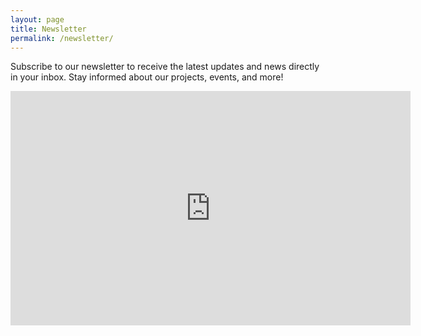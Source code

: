 ```yaml
---
layout: page
title: Newsletter
permalink: /newsletter/
---
```


Subscribe to our newsletter to receive the latest updates and news directly in your inbox. Stay informed about our projects, events, and more!

<iframe src="https://docs.google.com/forms/d/e/1FAIpQLScL_yVD6yjQucZOtbxRy_WS2Mlou3z6FS5riRofoiS5GGQi8Q/viewform?embedded=true&hl=en" width="640" height="375" frameborder="0" marginheight="0" marginwidth="0">Loading…</iframe>